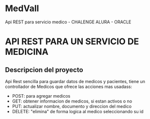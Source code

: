 # MedVall
Api REST para servicio medico - CHALENGE ALURA - ORACLE

<h1>API REST PARA UN SERVICIO DE MEDICINA</h1>

<h2>Descripcion del proyecto</h2>
<p>Api Rest sencilla para guardar datos de medicos y pacientes, tiene un controllador de Medicos que ofrece las acciones mas usadass:</p>
<ul>
  <li>POST: para agregar medicos</li>
  <li>GET: obtener informacion de medicos, si estan activos o no</li>
  <li>PUT: actualizar nombre, documento y direccion del medico</li>
  <li>DELETE: "elimina" de forma logica al medico seleccionando su id</li>
</ul>

